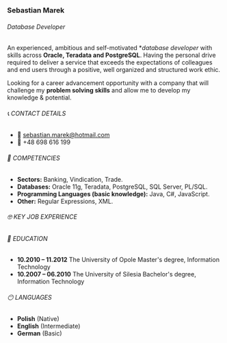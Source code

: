 ### **Sebastian Marek**
###### Database Developer

An experienced, ambitious and self-motivated **database developer* with skills across **Oracle, Teradata and PostgreSQL**. Having the personal drive required to deliver a service that exceeds the expectations of colleagues and end users through a positive, well organized and structured work ethic. 

Looking for a career advancement opportunity with a company that will challenge my **problem solving skills** and allow me to develop my knowledge & potential.


###### :telephone_receiver: CONTACT DETAILS
* :email: sebastian.marek@hotmail.com
* :iphone: +48 698 616 199

###### :hammer: COMPETENCIES
* **Sectors:** Banking, Vindication, Trade. 
* **Databases:** Oracle 11g, Teradata, PostgreSQL, SQL Server, PL/SQL. 
* **Programming Languages (basic knowledge):** Java, C#, JavaScript. 
* **Other:** Regular Expressions, XML.

###### :nerd_face: KEY JOB EXPERIENCE

###### :open_book: EDUCATION 
* **10.2010 – 11.2012** The University of Opole Master's degree, Information Technology 
* **10.2007 – 06.2010** The University of Silesia Bachelor's degree, Information Technology

###### :no_mouth: LANGUAGES
* **Polish** (Native) 
* **English** (Intermediate) 
* **German** (Basic)

